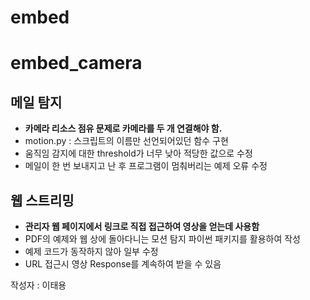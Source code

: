# embed





# embed_camera
## 메일 탐지
- **카메라 리소스 점유 문제로 카메라를 두 개 연결해야 함.**
- motion.py : 스크립트의 이름만 선언되어있던 함수 구현
- 움직임 감지에 대한 threshold가 너무 낮아 적당한 값으로 수정
- 메일이 한 번 보내지고 난 후 프로그램이 멈춰버리는 예제 오류 수정


## 웹 스트리밍
- **관리자 웹 페이지에서 링크로 직접 접근하여 영상을 얻는데 사용함**
- PDF의 예제와 웹 상에 돌아다니는 모션 탐지 파이썬 패키지를 활용하여 작성
- 예제 코드가 동작하지 않아 일부 수정
- URL 접근시 영상 Response를 계속하여 받을 수 있음

작성자 : 이태용
